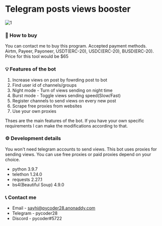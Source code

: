 # Telegram posts views booster

<img src="https://i.ibb.co/DV9rv2F/1.png" alt="1" border="0">

### 🛒 How to buy
You can contact me to buy this program. Accepted payment methods. Airtm, Payeer, Payoneer, USDT(ERC-20), USDC(ERC-20), BUSD(ERC-20). Price for this tool would be $65

### 💡 Features of the bot
1. Increase views on post by fowrding post to bot
2. Find user id of channels/groups
3. Night mode - Turn of views sending on night time
4. Burst mode - Toggle views sending speed(Slow/Fast)
5. Register channels to send views on every new post
6. Scrape free proxies from websites
7. Use your own proxies

Thses are the main features of the bot. If you have your own specific requirements I can make the modifications according to that.

### ⚙️ Development details
You won't need telegram accounts to send views. This bot uses proxies for sending views. You can use free proxies or paid proxies depend on your choice.
- python 3.9.7
- telethon 1.24.0
- requests 2.27.1
- bs4(Beautiful Soup) 4.9.0

### 📞 Contact me
* Email - sayhi@pycoder28.anonaddy.com
* Telegram - pycoder28
* Discord - pycoder#5722
